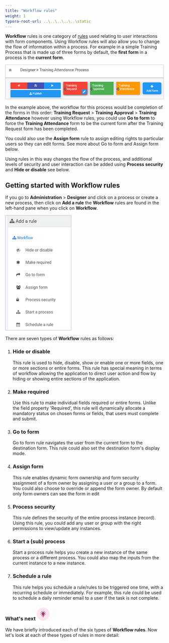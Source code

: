 ```yaml
---
title: "Workflow rules"
weight: 1
typora-root-url: ..\..\..\..\..\static
---
```


**Workflow** rules is one category of [rules](rules/Readme.md) used relating to user interactions with form components. Using Workflow rules will also allow you to change the flow of information within a process. For example in a simple Training Process that is made up of three forms by default, the **first form** in a process is the **current form**. 

   ![Three form process example](/images/3-form-example.jpg)

In the example above, the workflow for this process would be completion of the forms in this order: **Training Request** > **Training Approval** > **Training Attendance** however using Workflow rules, you could use **Go to form** to force the **Training Attendance** form to be the current form after the Training Request form has been completed. 

You could also use the **Assign form** rule to assign editing rights to particular users so they can edit forms. See more about Go to form and Assign form below.

Using rules in this way changes the flow of the process, and additional levels of security and user interaction can be added using **Process security** and **Hide or disable** see below.



## Getting started with Workflow rules ##

If you go to **Administration** > **Designer** and click on a process or create a new process, then click on **Add a rule** the **Workflow** rules are found in the left-hand pane when you click on **Workflow**.

![Workflow rules](/images/workflow-rules.jpg)

There are seven types of **Workflow** rules as follows:

1. ### Hide or disable 

   This rule is used to hide, disable, show or enable one or more fields, one or more sections or entire forms. This rule has special meaning in terms of workflow allowing the application to direct user action and flow by hiding or showing entire sections of the application.

2. ### Make required

   Use this rule to make individual fields required or entire forms. Unlike the field property 'Required', this rule will dynamically allocate a mandatory status on chosen forms or fields, that users must complete and submit.

3. ### Go to form 

   Go to form rule navigates the user from the current form to the destination form. This rule could also set the destination form's display mode.

4. ### Assign form 

   This rule enables dynamic form ownership and form security assignment of a form owner by assigning a user or a group to a form. You could also choose to override or append the form owner. By default only form owners can see the form in edit 

5. ### Process security 

   This rule defines the security of the entire process instance (record). Using this rule, you could add any user or group with the right permissions to view/update any instances.

6. ### Start a (sub) process

   Start a process rule helps you create a new instance of the same process or a different process. You could also map the inputs from the current instance to a new instance.

7. ### Schedule a rule 

   This rule helps you schedule a rule/rules to be triggered one time, with a recurring schedule or immediately. For example, this rule could be used to schedule a daily reminder email to a user if the task is not complete.



### What's next  ![Idea icon](/images/18.png) ###

We have briefly introduced each of the six types of **Workflow rules**. Now let's look at each of these types of rules in more detail:
